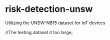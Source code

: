 # risk-detection-unsw
Utilizing the UNSW-NB15 dataset for IoT devices

//The testing dataset it too large;
